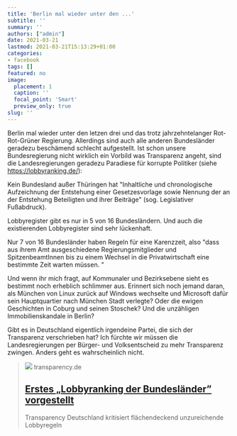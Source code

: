 ```yaml
---
title: 'Berlin mal wieder unter den ...'
subtitle: ''
summary: ''
authors: ["admin"]
date: 2021-03-21
lastmod: 2021-03-21T15:13:29+01:00
categories:
- facebook
tags: []
featured: no
image:
  placement: 1
  caption: ''
  focal_point: 'Smart'
  preview_only: true
slug: ''
---
```

Berlin mal wieder unter den letzen drei und das trotz jahrzehntelanger Rot-Rot-Grüner Regierung.  Allerdings sind auch alle anderen Bundesländer geradezu beschämend schlecht aufgestellt.  Ist schon unsere Bundesregierung nicht wirklich ein Vorbild was Transparenz angeht, sind die Landesregierungen geradezu Paradiese für korrupte Politiker (siehe https://lobbyranking.de/):

Kein Bundesland außer Thüringen hat "Inhaltliche und chronologische Aufzeichnung der Entstehung einer Gesetzesvorlage sowie Nennung der an der Entstehung Beteiligten und ihrer Beiträge" (sog. Legislativer Fußabdruck). 

Lobbyregister gibt es nur in 5 von 16 Bundesländern. Und auch die existierenden Lobbyregister sind sehr lückenhaft. 

Nur 7 von 16 Bundesländer haben Regeln für eine Karenzzeit, also "dass aus ihrem Amt ausgeschiedene Regierungsmitglieder und SpitzenbeamtInnen bis zu einem Wechsel in die Privatwirtschaft eine bestimmte Zeit warten müssen. "

Und wenn ihr mich fragt, auf Kommunaler und Bezirksebene sieht es bestimmt noch erheblich schlimmer aus. Erinnert sich noch jemand daran, als München von Linux zurück auf Windows wechselte und Microsoft dafür sein Hauptquartier nach München Stadt verlegte? Oder die ewigen Geschichten in Coburg und seinen Stoschek? Und die unzähligen Immobilienskandale in Berlin?

Gibt es in Deutschland eigentlich irgendeine Partei, die sich der Transparenz verschrieben hat? Ich fürchte wir müssen die Landesregierungen per Bürger- und Volksentscheid zu mehr Transparenz zwingen. Anders geht es wahrscheinlich nicht.
> [![](https://www.transparency.de/fileadmin/_processed_/a/9/csm_21-03-11_Lobby-Ranking_1_665462035d.png)](https://www.transparency.de/aktuelles/detail/article/lobbyranking-der-bundeslaender-vorgestellt/)
> transparency.de
> ## [Erstes „Lobbyranking der Bundesländer” vorgestellt](https://www.transparency.de/aktuelles/detail/article/lobbyranking-der-bundeslaender-vorgestellt/)
>
>Transparency Deutschland kritisiert flächendeckend unzureichende Lobbyregeln

